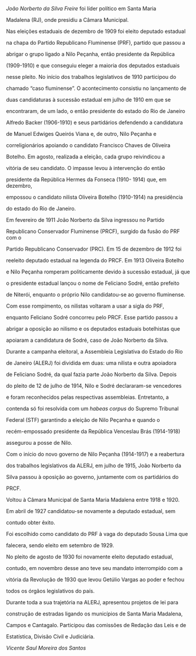 

*João Norberto da Silva Freire* foi líder político em Santa Maria

Madalena (RJ), onde presidiu a Câmara Municipal.



Nas eleições estaduais de dezembro de 1909 foi eleito deputado estadual

na chapa do Partido Republicano Fluminense (PRF), partido que passou a

abrigar o grupo ligado a Nilo Peçanha, então presidente da República

(1909-1910) e que conseguiu eleger a maioria dos deputados estaduais

nesse pleito. No início dos trabalhos legislativos de 1910 participou do

chamado “caso fluminense”. O acontecimento consistiu no lançamento de

duas candidaturas à sucessão estadual em julho de 1910 em que se

encontraram, de um lado, o então presidente do estado do Rio de Janeiro

Alfredo Backer (1906-1910) e seus partidários defendendo a candidatura

de Manuel Edwiges Queirós Viana e, de outro, Nilo Peçanha e

correligionários apoiando o candidato Francisco Chaves de Oliveira

Botelho. Em agosto, realizada a eleição, cada grupo reivindicou a

vitória de seu candidato. O impasse levou à intervenção do então

presidente da República Hermes da Fonseca (1910- 1914) que, em dezembro,

empossou o candidato nilista Oliveira Botelho (1910-1914) na presidência

do estado do Rio de Janeiro.



Em fevereiro de 1911 João Norberto da Silva ingressou no Partido

Republicano Conservador Fluminense (PRCF), surgido da fusão do PRF com o

Partido Republicano Conservador (PRC). Em 15 de dezembro de 1912 foi

reeleito deputado estadual na legenda do PRCF. Em 1913 Oliveira Botelho

e Nilo Peçanha romperam politicamente devido à sucessão estadual, já que

o presidente estadual lançou o nome de Feliciano Sodré, então prefeito

de Niterói, enquanto o próprio Nilo candidatou-se ao governo fluminense.

Com esse rompimento, os nilistas voltaram a usar a sigla do PRF,

enquanto Feliciano Sodré concorreu pelo PRCF. Esse partido passou a

abrigar a oposição ao nilismo e os deputados estaduais botelhistas que

apoiaram a candidatura de Sodré, caso de João Norberto da Silva.



Durante a campanha eleitoral, a Assembleia Legislativa do Estado do Rio

de Janeiro (ALERJ) foi dividida em duas: uma nilista e outra apoiadora

de Feliciano Sodré, da qual fazia parte João Norberto da Silva. Depois

do pleito de 12 de julho de 1914, Nilo e Sodré declararam-se vencedores

e foram reconhecidos pelas respectivas assembleias. Entretanto, a

contenda só foi resolvida com um *habeas corpus* do Supremo Tribunal

Federal (STF) garantindo a eleição de Nilo Peçanha e quando o

recém-empossado presidente da República Venceslau Brás (1914-1918)

assegurou a posse de Nilo.



Com o início do novo governo de Nilo Peçanha (1914-1917) e a reabertura

dos trabalhos legislativos da ALERJ, em julho de 1915, João Norberto da

Silva passou à oposição ao governo, juntamente com os partidários do

PRCF.



Voltou à Câmara Municipal de Santa Maria Madalena entre 1918 e 1920.



Em abril de 1927 candidatou-se novamente a deputado estadual, sem

contudo obter êxito.



Foi escolhido como candidato do PRF à vaga do deputado Sousa Lima que

falecera, sendo eleito em setembro de 1929.



No pleito de agosto de 1930 foi novamente eleito deputado estadual,

contudo, em novembro desse ano teve seu mandato interrompido com a

vitória da Revolução de 1930 que levou Getúlio Vargas ao poder e fechou

todos os órgãos legislativos do país.



Durante toda a sua trajetória na ALERJ, apresentou projetos de lei para

construção de estradas ligando os municípios de Santa Maria Madalena,

Campos e Cantagalo. Participou das comissões de Redação das Leis e de

Estatística, Divisão Civil e Judiciária.



*Vicente Saul Moreira dos Santos*



